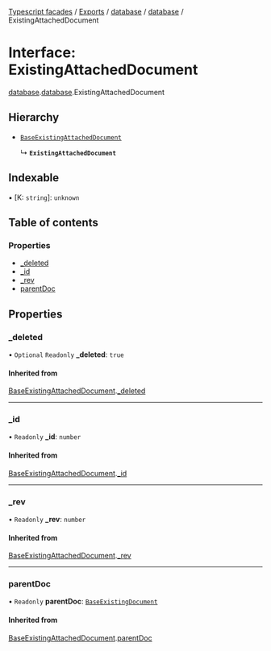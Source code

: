 [Typescript facades](../index.md) / [Exports](../modules.md) / [database](../modules/database.md) / [database](../modules/database.database.md) / ExistingAttachedDocument

# Interface: ExistingAttachedDocument

[database](../modules/database.md).[database](../modules/database.database.md).ExistingAttachedDocument

## Hierarchy

- [`BaseExistingAttachedDocument`](database.database.BaseExistingAttachedDocument.md)

  ↳ **`ExistingAttachedDocument`**

## Indexable

▪ [K: `string`]: `unknown`

## Table of contents

### Properties

- [\_deleted](database.database.ExistingAttachedDocument.md#_deleted)
- [\_id](database.database.ExistingAttachedDocument.md#_id)
- [\_rev](database.database.ExistingAttachedDocument.md#_rev)
- [parentDoc](database.database.ExistingAttachedDocument.md#parentdoc)

## Properties

### \_deleted

• `Optional` `Readonly` **\_deleted**: ``true``

#### Inherited from

[BaseExistingAttachedDocument](database.database.BaseExistingAttachedDocument.md).[_deleted](database.database.BaseExistingAttachedDocument.md#_deleted)

___

### \_id

• `Readonly` **\_id**: `number`

#### Inherited from

[BaseExistingAttachedDocument](database.database.BaseExistingAttachedDocument.md).[_id](database.database.BaseExistingAttachedDocument.md#_id)

___

### \_rev

• `Readonly` **\_rev**: `number`

#### Inherited from

[BaseExistingAttachedDocument](database.database.BaseExistingAttachedDocument.md).[_rev](database.database.BaseExistingAttachedDocument.md#_rev)

___

### parentDoc

• `Readonly` **parentDoc**: [`BaseExistingDocument`](database.database.BaseExistingDocument.md)

#### Inherited from

[BaseExistingAttachedDocument](database.database.BaseExistingAttachedDocument.md).[parentDoc](database.database.BaseExistingAttachedDocument.md#parentdoc)
